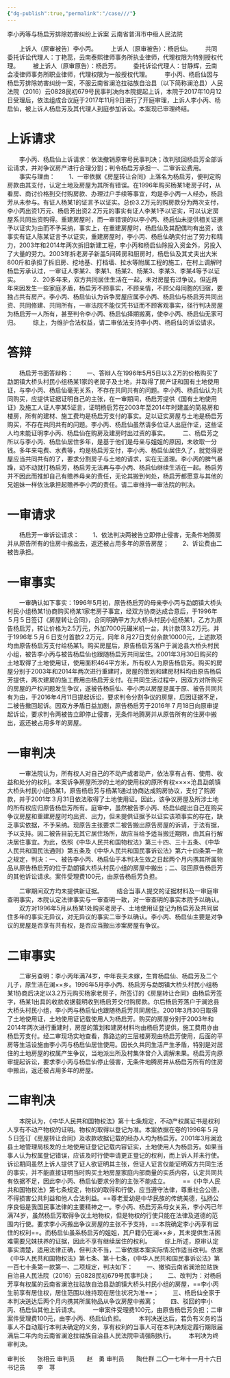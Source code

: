 ```yaml
---
{"dg-publish":true,"permalink":"/case///"}
---
```



            
李小丙等与杨启芳排除妨害纠纷上诉案
云南省普洱市中级人民法院

     
　　上诉人（原审被告）李小丙。
　　上诉人（原审被告）：杨启仙。
　　共同委托诉讼代理人：丁艳蕊，云南泰熙律师事务所执业律师，代理权限为特别授权代理。
　　被上诉人（原审原告）：杨启芳。
　　委托诉讼代理人：甘静辉，云南会凌律师事务所职业律师，代理权限为一般授权代理。
　　李小丙、杨启仙因与杨启芳排除妨害纠纷一案，不服云南省澜沧拉祜族自治县（以下简称澜沧县）人民法院（2016）云0828民初679号民事判决向本院提起上诉，本院于2017年10月12日受理后，依法组成合议庭于2017年11月9日进行了开庭审理，上诉人李小丙、杨启仙，被上诉人杨启芳及其代理人到庭参加诉讼。本案现已审理终结。
# 上诉请求
　　李小丙、杨启仙上诉请求：依法撤销原审号民事判决；改判驳回杨启芳全部诉讼请求，并对争议房产进行合理分割；判令杨启芳承担一、二审诉讼费用。
　　事实与理由：
　　1、一审依据《房屋转让合同》上落名为杨启芳，便判定购房款由其支付，认定土地及房屋为其所有错误。在1996年购买杨某1老房子时，从看房、商讨价格到交付购房款、办理过户手续等事宜，均是李小丙一人经办，杨启芳从未参与。有证人杨某1的证言予以证实。总价3.2万元的购房款分为两次支付，李小丙出资1万元、杨启芳出资2.2万元的事实有证人李某1予以证实，可以认定房屋系共同出资购得。重建房屋时，而一审错误的以李小丙、杨启仙未提供相关证据予以证实为由而不予采纳，事实上，在重建房屋时，杨启仙及其配偶均有出资，该事实有证人陈某证言予以证实，重建房屋时，李小丙、杨启仙确实付出了劳力和精力，2003年和2014年两次拆旧新建工程，李小丙和杨启仙除投入资金外，另投入了大量的劳力。2003年拆老房子新盖5间砖房和厨房时，杨启仙及其丈夫出大米800斤和承担了拆旧房、挖地基、打档墙、拉水等附属工程的施工，在村上调解时杨启芳承认过，一审证人李某2、李某1、杨某2、杨某3、李某3、李某4等予以证实。
　　2、20多年来，双方共同居住生活在一起，未对房屋有过争议。但近两年来因发生一些家庭矛盾，杨启芳不顾事实，不顾亲情，不顾父母同胞的归宿，要独占共有房产。李小丙、杨启仙认为诉争房屋应属李小丙、杨启仙与杨启芳共同出资、共同修建、共同所有，一审法院不能仅凭书证而不顾客观事实，径行判决房屋为杨启芳一人所有，甚至判令李小丙、杨启仙择期搬离，使李小丙、杨启仙无家可归。
　　综上，为维护合法权益，请二审依法支持李小丙、杨启仙的诉讼请求。
# 答辩
　　杨启芳书面答辩称：
　　一、答辩人在1996年5月5日以3.2万的价格购买了勐朗镇大桥头村民小组杨某1家的老房子及土地，并取得了房产证和国有土地使用证，与李小丙、杨启仙毫无关系，不存在共同共有的问题。李小丙、杨启仙认为共同购买，应提供证据证明自己的主张，在一审期间，杨启芳提供《国有土地使用证》及施工人证人李某5证言，证明杨启芳在2003年至2014年时建盖的简易房和楼房，所有的建材、施工费均是杨启芳支付的事实。足以证实房屋与土地是杨启芳购买，不存在共同共有的问题。李小丙、杨启仙虽然请多位证人出庭作证，这些证人均未能证明李小丙、杨启仙在购房及建房时出过资的事实。
　　二、杨启芳之所以与李小丙、杨启仙居住多年，是基于他们是母亲与姐姐的原因，未收取一分钱。多年来电费、水费等，均是杨启芳支付，李小丙、杨启仙居住久了，就觉得房屋应当共同共有的了，要求分割房子与土地的请求，实在无道理。李小丙的脾气暴躁，动不动就打杨启芳，杨启芳无法再与李小丙、杨启仙继续生活在一起。杨启芳并不因此而推卸自己有赡养母亲的责任，无论其搬到何处，杨启芳都愿意与其他的兄姐妹一样依法承担起赡养李小丙的责任。请二审维持一审法院的判决。
# 一审请求
　　杨启芳一审诉讼请求：
　　1、依法判决两被告立即停止侵害，无条件地腾房并从原告所有的住房中搬出去，返还被占用多年的原告房屋；
　　2、诉讼费由二被告承担。
# 一审事实
　　一审确认如下事实：1996年5月初，原告杨启芳的母亲李小丙与勐朗镇大桥头村民小组杨某1协商购买杨某1家老房子事宜，经双方协商达成合意后，于1996年５月５日签订《房屋转让合同》，合同明确甲方为大桥头村民小组杨某1，乙方为原告杨启芳，转让价格为2.5万元，外加7000元碾米机一台，共计款项3.2万元。并于1996年５月６日支付首款2.2万元，同年８月27日支付余款10000元，上述款项均由原告杨启芳支付给杨某1。购买房屋后，原告杨启芳落户于澜沧县大桥头村民小组，被告李小丙与被告杨启仙也跟随杨启芳共同居住。2001年3月30日购买的土地取得了土地使用证，使用面积464平方米，所有权人为原告杨启芳。购买的房屋分别于2003年和2014年两次进行重建时，房屋的策划和建房材料均由原告杨启芳提供，两次建房的施工费用由杨启芳支付。在共同生活过程中，因双方对所购买的房屋的产权问题发生争议，遂被告杨启仙、李小丙以房屋是属于原、被告共同共有为由，于2016年4月11日提起诉讼，要求判令分割争议的房屋，后因证据不足，二被告撤回起诉。因双方矛盾日益加剧，原告杨启芳于2016年７月18日向原审提起诉讼，要求判令两被告立即停止侵害，无条件地腾房并从原告所有的住房中搬出，返还被占用多年的房屋。
# 一审判决
　　一审法院认为，所有权人对自己的不动产或者动产，依法享有占有、使用、收益和处分的权利。本案诉争房屋所涉的土地的使用权的原所有权××××沧县勐朗镇大桥头村民小组杨某1，原告杨启芳与杨某1通过协商达成购房协议，支付了购房款，并于2001年３月31日依法取得了土地使用证。因此，该争议房屋及所涉土地的所有权应归原告杨启芳所有。庭审中，虽然被告李小丙、杨启仙提出自己在购买争议房屋和重建房屋时均出资、出力，但未提供证据予以证实该项事实的存在，缺乏事实依据，不予采纳。现原告主张要求二被告搬出原告房屋的诉请，于法有据，予以支持。因二被告目前无其它居住场所，故应当给予适当搬迁期限，由其自行解决居住事宜。为此，依照《中华人民共和国物权法》第三十四、三十五条、《中华人民共和国民法通则》第五条及《中华人民共和国民事诉讼法》第六十四条第一款之规定，判决：一、被告李小丙、杨启仙于本判决生效之日起两个月内携其所属物品从原告杨启芳的位于勐朗镇大桥头村民小组的房屋中搬出；二、驳回原告杨启芳的其他诉讼请求。案件受理费100元，由原告杨启芳负担。

　　二审期间双方均未提供新证据。
　　结合当事人提交的证据材料及一审庭审查明事实，本院认定法律事实与一审查明一致，对一审查明的事实本院予以确认。
　　双方对1996年5月从杨某1处购买老房子、土地使用证登记为杨启芳及共同居住多年的事实无异议，对无异议的事实二审予以确认。李小丙、杨启仙主要是对争议的房屋是否享有共有权，是否应当搬出涉案房屋有争议。

# 二审事实
　　二审另查明：李小丙年满74岁，中年丧夫未嫁，生育杨启仙、杨启芳及二个儿子，原生活在澜××乡。1996年5月李小丙、杨启芳与勐朗镇大桥头村民小组杨某1协商后决定以3.2万元购买杨家老房子，所签订的《房屋转让合同》由杨启芳签字，杨某1出具的收款收据载明收到杨启芳交付购房款。尔后杨启芳落户于澜沧县大桥头村民小组，李小丙与杨启仙也跟随杨启芳共同居住。2001年3月30日取得了土地使用证，土地使用证记载使用人为杨启芳。购买的房屋分别于2003年和2014年两次进行重建时，房屋的策划和建房材料均由杨启芳提供，施工费用亦由杨启芳支付。经二审现场实地查看，靠路边的三层楼房现由杨启芳使用，后面的平房等生活设施由李小丙与杨启仙居住使用。因长久共同生活产生矛盾，特别是对居住的土地房屋的权属产生争议，当地派出所及村集体曾介入调解未果。杨启芳向原审提起诉讼，要求李小丙与杨启仙停止侵害，无条件地腾房并从杨启芳所有的住房中搬出，返还被占用多年的房屋。
# 二审判决
　　本院认为，《中华人民共和国物权法》第十七条规定，不动产权属证书是权利人享有不动产物权的证明。物权的取得以登记为准。本案依据在卷的1996年５月５日签订《房屋转让合同》及收款收据记载的经办人均为杨启芳。2001年3月澜沧县土地管理局核发的土地使用证登记记载内容证实，土地使用人为杨启芳。如果当事人认为权属登记错误，应该及时行使申请更正登记的权利，而上诉人并未行使。诉讼期间虽然上诉人提供了证人欲证明其主张，但证人证言仅能证明双方共同生活的事实，并不能直接证明当时购买土地房屋家庭内部商量的实质内容，认定共同共有依据不足，因此李小丙、杨启仙要求分割的主张不能成立。
　　==《中华人民共和国物权法》第七条规定，物权的取得和行使，应当遵守法律，尊重社会公德，不得损害公共利益和他人合法利益。==尊老爱幼是中华民族的传统美德，弘扬公序良俗是我国民事法律的主要精神之一。李小丙、杨启芳系母女关系，李小丙已年满74岁，虽然杨启芳取得争议土地物权，但是物权的行使只能在法律及道德的范围内行使。要求李小丙搬出争议房屋的主张不予支持，==本院确定李小丙享有居住的权利==。而杨启仙虽系杨启芳的姐姐，其户籍仍在澜××乡，其未提供生活困难需要兄妹扶养的证据，因此不享有继续居住的权利。
　　综上所述，原审认定事实清楚，适用法律正确，但判决不当，二审依据本案实际情况作适当改判。依据《中华人民共和国物权法》第七条、第十七条，《中华人民共和国民事诉讼法》第一百七十条第一款第一、二项规定，判决如下：
　　一、撤销云南省澜沧拉祜族自治县人民法院（2016）云0828民初679号民事判决；
　　二、改判为：对杨启芳享有权属的云南省澜沧拉祜族自治县勐朗镇大桥头村民小组的房屋，==李小丙生前享有居住权，居住范围以维持现在居住状况为准==；
　　三、杨启仙全家于本判决送达后两个月内携其所属物品从争议房屋中搬离；
　　四、驳回的李小丙、杨启仙其他上诉请求。
　　一审案件受理费100元，由原告杨启芳负担；二审案件受理费100元，由李小丙、杨启仙负担。
　　本判决送达后，若负有义务的当事人不自动履行本判决确定的义务，享有权利的当事人可在本判决规定履行期限届满后二年内向云南省澜沧拉祜族自治县人民法院申请强制执行。
　　本判决为终审判决。
     
审判长　　张相云
审判员　　赵　勇
审判员　　陶仕群
二〇一七年十一月十六日
书记员　　李　荨
        